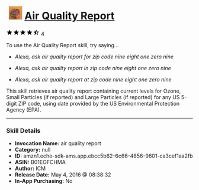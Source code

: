 # &nbsp;<img src="skill_icon" alt="Air Quality Report icon" width="36"> [Air Quality Report](http://alexa.amazon.com/#skills/amzn1.echo-sdk-ams.app.ebcc5b62-6c66-4856-9601-ca3cef1aa2fb)
![4.8 stars](../../images/ic_star_black_18dp_1x.png)![4.8 stars](../../images/ic_star_black_18dp_1x.png)![4.8 stars](../../images/ic_star_black_18dp_1x.png)![4.8 stars](../../images/ic_star_black_18dp_1x.png)![4.8 stars](../../images/ic_star_half_black_18dp_1x.png) 4

To use the Air Quality Report skill, try saying...

* *Alexa, ask air quality report for zip code nine eight one zero nine*

* *Alexa, ask air quality report in zip code nine eight one zero nine*

* *Alexa, ask air quality report at zip code nine eight one zero nine*

This skill retrieves air quality report containing current levels for Ozone, Small Particles (if reported) and Large Particles (if reported) for any US 5-digit ZIP code, using date provided by the US Environmental Protection Agency (EPA).

***

### Skill Details

* **Invocation Name:** air quality report
* **Category:** null
* **ID:** amzn1.echo-sdk-ams.app.ebcc5b62-6c66-4856-9601-ca3cef1aa2fb
* **ASIN:** B01EOFCHMA
* **Author:** ICM
* **Release Date:** May 4, 2016 @ 08:38:32
* **In-App Purchasing:** No
